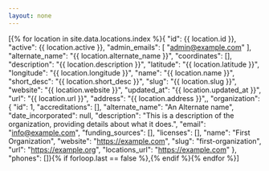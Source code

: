```yaml
---
layout: none
---
```

[{% for location in site.data.locations.index %}{
    "id": {{ location.id }},
    "active": {{ location.active }},
    "admin_emails": [
      "admin@example.com"
    ],
    "alternate_name": "{{ location.alternate_name }}",
    "coordinates": [],
    "description": "{{ location.description }}",
    "latitude": "{{ location.latitude }}",
    "longitude": "{{ location.longitude }}",
    "name": "{{ location.name }}",
    "short_desc": "{{ location.short_desc }}",
    "slug": "{{ location.slug }}",
    "website": "{{ location.website }}",
    "updated_at": "{{ location.updated_at }}",
    "url": "{{ location.url }}",
    "address": "{{ location.address }}",,
    "organization": {
      "id": 1,
      "accreditations": [],
      "alternate_name": "An Alternate name",
      "date_incorporated": null,
      "description": "This is a description of the organization, providing details about what it does.",
      "email": "info@example.com",
      "funding_sources": [],
      "licenses": [],
      "name": "First Organization",
      "website": "https://example.com",
      "slug": "first-organization",
      "url": "https://example.org",
      "locations_url": "https://example.com"
    },
    "phones": []}{% if forloop.last == false %},{% endif %}{% endfor %}]
